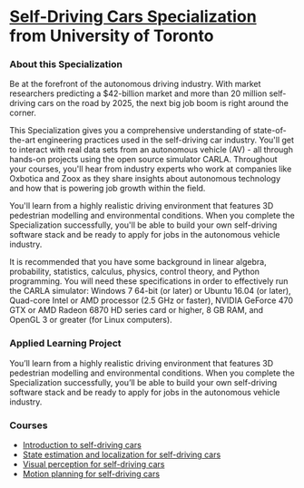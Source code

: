 # [Self-Driving Cars Specialization](https://www.coursera.org/specializations/self-driving-cars) from University of Toronto 

### About this Specialization
Be at the forefront of the autonomous driving industry. With market researchers predicting a $42-billion 
market and more than 20 million self-driving cars on the road by 2025, the next big job boom is right 
around the corner.

This Specialization gives you a comprehensive understanding of state-of-the-art engineering practices 
used in the self-driving car industry. You'll get to interact with real data sets from an autonomous 
vehicle (AV) - all through hands-on projects using the open source simulator CARLA. Throughout your 
courses, you'll hear from industry experts who work at companies like Oxbotica and Zoox as they share 
insights about autonomous technology and how that is powering job growth within the field.

You'll learn from a highly realistic driving environment that features 3D pedestrian modelling and 
environmental conditions. When you complete the Specialization successfully, you'll be able to build 
your own self-driving software stack and be ready to apply for jobs in the autonomous vehicle industry.

It is recommended that you have some background in linear algebra, probability, statistics, calculus, 
physics, control theory, and Python programming. You will need these specifications in order to 
effectively run the CARLA simulator: Windows 7 64-bit (or later) or Ubuntu 16.04 (or later), 
Quad-core Intel or AMD processor (2.5 GHz or faster), NVIDIA GeForce 470 GTX or AMD Radeon 6870 HD 
series card or higher, 8 GB RAM, and OpenGL 3 or greater (for Linux computers).

### Applied Learning Project
You’ll learn from a highly realistic driving environment that features 3D pedestrian modelling and 
environmental conditions. When you complete the Specialization successfully, you’ll be able to build 
your own self-driving software stack and be ready to apply for jobs in the autonomous vehicle industry.

### Courses

* [Introduction to self-driving cars](https://www.coursera.org/learn/intro-self-driving-cars)
* [State estimation and localization for self-driving cars](https://www.coursera.org/learn/state-estimation-localization-self-driving-cars)
* [Visual perception for self-driving cars](https://www.coursera.org/learn/visual-perception-self-driving-cars)
* [Motion planning for self-driving cars](https://www.coursera.org/learn/motion-planning-self-driving-cars)
